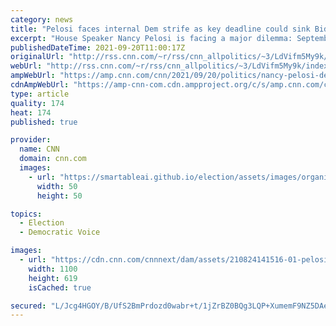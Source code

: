```yaml
---
category: news
title: "Pelosi faces internal Dem strife as key deadline could sink Biden agenda"
excerpt: "House Speaker Nancy Pelosi is facing a major dilemma: September 27 -- the day she promised a vote on a trillion-dollar infrastructure deal that passed the Senate last month -- is fast approaching.\n    \n"
publishedDateTime: 2021-09-20T11:00:17Z
originalUrl: "http://rss.cnn.com/~r/rss/cnn_allpolitics/~3/LdVifm5My9k/index.html"
webUrl: "http://rss.cnn.com/~r/rss/cnn_allpolitics/~3/LdVifm5My9k/index.html"
ampWebUrl: "https://amp.cnn.com/cnn/2021/09/20/politics/nancy-pelosi-democratic-caucus-biden-agenda/index.html"
cdnAmpWebUrl: "https://amp-cnn-com.cdn.ampproject.org/c/s/amp.cnn.com/cnn/2021/09/20/politics/nancy-pelosi-democratic-caucus-biden-agenda/index.html"
type: article
quality: 174
heat: 174
published: true

provider:
  name: CNN
  domain: cnn.com
  images:
    - url: "https://smartableai.github.io/election/assets/images/organizations/cnn.com-50x50.jpg"
      width: 50
      height: 50

topics:
  - Election
  - Democratic Voice

images:
  - url: "https://cdn.cnn.com/cnnnext/dam/assets/210824141516-01-pelosi-0824-super-tease.jpg"
    width: 1100
    height: 619
    isCached: true

secured: "L/Jcg4HGOY/B/UfS2BmPrdozd0wabr+t/1jZrBZ0BQg3LQP+XumemF9NZ5DAeqD2WByf6/kpIF5Tr+prr7u197g/TgJRZbuAEOGovlna2sNPlTt7J2YqDH/pqObaQjIZBKbJL1lNAaayZB250Zansxm+Fra0Tbe1sjtty9mvUROtKJwDMpn21nE3rlDA6VUT1vzYvFP2Actc+80w4GK5qlgh5mdMLfI05D0Fj899TtP0hwrnyuWemL1klW1NY9elqz/u99iSQ08HOFuDGNUpFWBTKqa89KgSVns8gryJHOTOc5r0rAUuTZ66GDH98Pep9w0DuprLX73ZR4qAr79bqKyX/P7MOy95DPGR4GpGNCk=;MiZ4Si6gan4e+LBg8KA6hA=="
---
```


